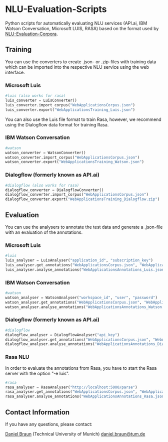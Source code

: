 # NLU-Evaluation-Scripts
Python scripts for automatically evaluating NLU services (API.ai, IBM Watson Conversation, Microsoft LUIS, RASA) based on the format used by [NLU-Evaluation-Corpora](https://github.com/sebischair/NLU-Evaluation-Corpora).

## Training
You can use the converters to create .json- or .zip-files with training data which can be imported into the respective NLU service using the web interface.

### Microsoft Luis
```python
#luis (also works for rasa)
luis_converter = LuisConverter()
luis_converter.import_corpus("WebApplicationsCorpus.json")
luis_converter.export("WebApplicationsTraining_Luis.json")
```
You can also use the Luis file format to train Rasa, however, we recommend using the Dialogflow data format for training Rasa.

### IBM Watson Conversation
```python
#watson
watson_converter = WatsonConverter()
watson_converter.import_corpus("WebApplicationsCorpus.json")
watson_converter.export("WebApplicationsTraining_Watson.json")
```
### Dialogflow (formerly known as API.ai)
```python
#dialogflow (also works for rasa)
dialogflow_converter = DialogflowConverter()
dialogflow_converter.import_corpus("WebApplicationsCorpus.json")
dialogflow_converter.export("WebApplicationsTraining_Dialogflow.zip")
```

## Evaluation
You can use the analysers to annotate the test data and generate a .json-file with an evaluation of the annotations.

### Microsoft Luis
```python
#luis
luis_analyser = LuisAnalyser("application_id", "subscription_key")
luis_analyser.get_annotations("WebApplicationsCorpus.json", "WebApplicationsAnnotations_Luis.json")
luis_analyser.analyse_annotations("WebApplicationsAnnotations_Luis.json", "WebApplicationsCorpus.json", "WebApplicationsAnalysis_Luis.json")
```
### IBM Watson Conversation
```python
#watson
watson_analyser = WatsonAnalyser("workspace_id", "user", "password")
watson_analyser.get_annotations("WebApplicationsCorpus.json", "WebApplicationsAnnotations_Watson.json")
watson_analyser.analyse_annotations("WebApplicationsAnnotations_Watson.json", "WebApplicationsCorpus.json", "WebApplicationsAnalysis_Watson.json")
```
### Dialogflow (formerly known as API.ai)
```python
#dialogflow
dialogflow_analyser = DialogflowAnalyser("api_key")
dialogflow_analyser.get_annotations("WebApplicationsCorpus.json", "WebApplicationsAnnotations_Dialogflow.json")
dialogflow_analyser.analyse_annotations("WebApplicationsAnnotations_Dialogflow.json", "WebApplicationsCorpus.json", "WebApplicationsAnalysis_Dialogflow.json")
```

### Rasa NLU
In order to evaluate the annotations from Rasa, you have to start the Rasa server with the option "-e luis".
```python
#rasa
rasa_analyser = RasaAnalyser("http://localhost:5000/parse")
rasa_analyser.get_annotations("WebApplicationsCorpus.json", "WebApplicationsAnnotations_Rasa.json")
rasa_analyser.analyse_annotations("WebApplicationsAnnotations_Rasa.json", "WebApplicationsCorpus.json", "WebApplicationsAnalysis_Rasa.json")
```

## Contact Information
If you have any questions, please contact:

[Daniel Braun](https://wwwmatthes.in.tum.de/pages/41usp76zyc49/Daniel-Braun) (Technical University of Munich) daniel.braun@tum.de
